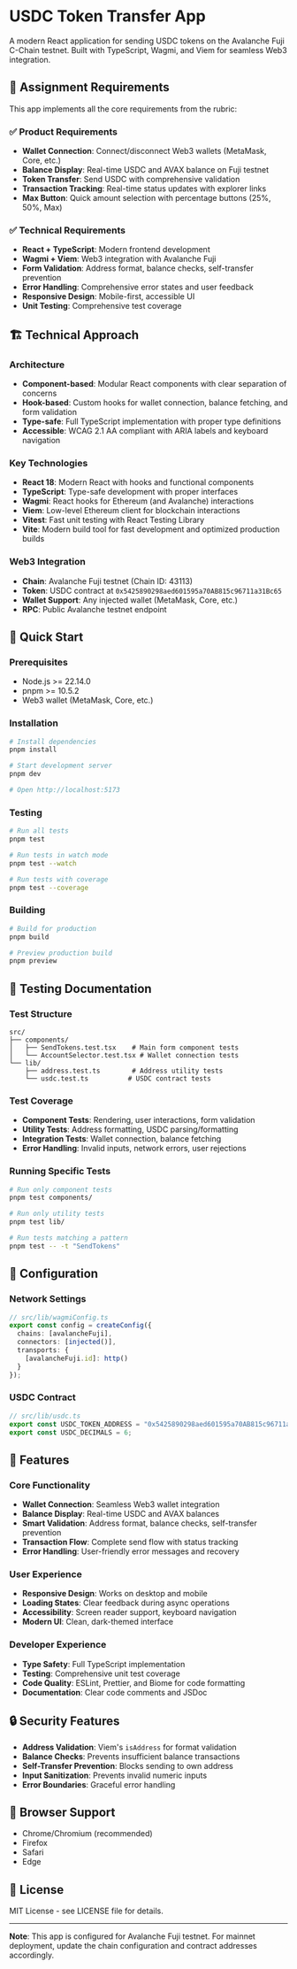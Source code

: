 # USDC Token Transfer App

A modern React application for sending USDC tokens on the Avalanche Fuji C-Chain testnet. Built with TypeScript, Wagmi, and Viem for seamless Web3 integration.

## 🎯 Assignment Requirements

This app implements all the core requirements from the rubric:

### ✅ Product Requirements
- **Wallet Connection**: Connect/disconnect Web3 wallets (MetaMask, Core, etc.)
- **Balance Display**: Real-time USDC and AVAX balance on Fuji testnet
- **Token Transfer**: Send USDC with comprehensive validation
- **Transaction Tracking**: Real-time status updates with explorer links
- **Max Button**: Quick amount selection with percentage buttons (25%, 50%, Max)

### ✅ Technical Requirements
- **React + TypeScript**: Modern frontend development
- **Wagmi + Viem**: Web3 integration with Avalanche Fuji
- **Form Validation**: Address format, balance checks, self-transfer prevention
- **Error Handling**: Comprehensive error states and user feedback
- **Responsive Design**: Mobile-first, accessible UI
- **Unit Testing**: Comprehensive test coverage

## 🏗️ Technical Approach

### Architecture
- **Component-based**: Modular React components with clear separation of concerns
- **Hook-based**: Custom hooks for wallet connection, balance fetching, and form validation
- **Type-safe**: Full TypeScript implementation with proper type definitions
- **Accessible**: WCAG 2.1 AA compliant with ARIA labels and keyboard navigation

### Key Technologies
- **React 18**: Modern React with hooks and functional components
- **TypeScript**: Type-safe development with proper interfaces
- **Wagmi**: React hooks for Ethereum (and Avalanche) interactions
- **Viem**: Low-level Ethereum client for blockchain interactions
- **Vitest**: Fast unit testing with React Testing Library
- **Vite**: Modern build tool for fast development and optimized production builds

### Web3 Integration
- **Chain**: Avalanche Fuji testnet (Chain ID: 43113)
- **Token**: USDC contract at `0x5425890298aed601595a70AB815c96711a31Bc65`
- **Wallet Support**: Any injected wallet (MetaMask, Core, etc.)
- **RPC**: Public Avalanche testnet endpoint

## 🚀 Quick Start

### Prerequisites
- Node.js >= 22.14.0
- pnpm >= 10.5.2
- Web3 wallet (MetaMask, Core, etc.)

### Installation
```bash
# Install dependencies
pnpm install

# Start development server
pnpm dev

# Open http://localhost:5173
```

### Testing
```bash
# Run all tests
pnpm test

# Run tests in watch mode
pnpm test --watch

# Run tests with coverage
pnpm test --coverage
```

### Building
```bash
# Build for production
pnpm build

# Preview production build
pnpm preview
```

## 🧪 Testing Documentation

### Test Structure
```
src/
├── components/
│   ├── SendTokens.test.tsx    # Main form component tests
│   └── AccountSelector.test.tsx # Wallet connection tests
└── lib/
    ├── address.test.ts        # Address utility tests
    └── usdc.test.ts          # USDC contract tests
```

### Test Coverage
- **Component Tests**: Rendering, user interactions, form validation
- **Utility Tests**: Address formatting, USDC parsing/formatting
- **Integration Tests**: Wallet connection, balance fetching
- **Error Handling**: Invalid inputs, network errors, user rejections

### Running Specific Tests
```bash
# Run only component tests
pnpm test components/

# Run only utility tests
pnpm test lib/

# Run tests matching a pattern
pnpm test -- -t "SendTokens"
```

## 🔧 Configuration

### Network Settings
```typescript
// src/lib/wagmiConfig.ts
export const config = createConfig({
  chains: [avalancheFuji],
  connectors: [injected()],
  transports: {
    [avalancheFuji.id]: http()
  }
});
```

### USDC Contract
```typescript
// src/lib/usdc.ts
export const USDC_TOKEN_ADDRESS = "0x5425890298aed601595a70AB815c96711a31Bc65";
export const USDC_DECIMALS = 6;
```

## 🎨 Features

### Core Functionality
- **Wallet Connection**: Seamless Web3 wallet integration
- **Balance Display**: Real-time USDC and AVAX balances
- **Smart Validation**: Address format, balance checks, self-transfer prevention
- **Transaction Flow**: Complete send flow with status tracking
- **Error Handling**: User-friendly error messages and recovery

### User Experience
- **Responsive Design**: Works on desktop and mobile
- **Loading States**: Clear feedback during async operations
- **Accessibility**: Screen reader support, keyboard navigation
- **Modern UI**: Clean, dark-themed interface

### Developer Experience
- **Type Safety**: Full TypeScript implementation
- **Testing**: Comprehensive unit test coverage
- **Code Quality**: ESLint, Prettier, and Biome for code formatting
- **Documentation**: Clear code comments and JSDoc

## 🔒 Security Features

- **Address Validation**: Viem's `isAddress` for format validation
- **Balance Checks**: Prevents insufficient balance transactions
- **Self-Transfer Prevention**: Blocks sending to own address
- **Input Sanitization**: Prevents invalid numeric inputs
- **Error Boundaries**: Graceful error handling

## 📱 Browser Support

- Chrome/Chromium (recommended)
- Firefox
- Safari
- Edge

## 📄 License

MIT License - see LICENSE file for details.

---

**Note**: This app is configured for Avalanche Fuji testnet. For mainnet deployment, update the chain configuration and contract addresses accordingly.
